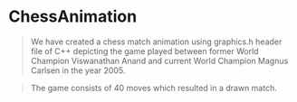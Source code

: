# ChessAnimation
>We have created a chess match animation using graphics.h header file of C++ depicting the game played between former World Champion Viswanathan Anand and current World Champion Magnus Carlsen in the year 2005.

>The game consists of 40 moves which resulted in a drawn match.



